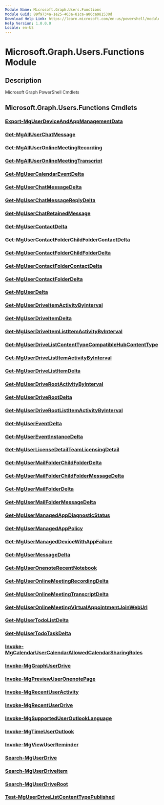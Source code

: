 ```yaml
---
Module Name: Microsoft.Graph.Users.Functions
Module Guid: 89f9734a-1e25-463a-81ca-a06ca981530d
Download Help Link: https://learn.microsoft.com/en-us/powershell/module/microsoft.graph.users.functions/?view=graph-powershell-1.0
Help Version: 1.0.0.0
Locale: en-US
---
```


# Microsoft.Graph.Users.Functions Module
## Description
Microsoft Graph PowerShell Cmdlets

## Microsoft.Graph.Users.Functions Cmdlets
### [Export-MgUserDeviceAndAppManagementData](Export-MgUserDeviceAndAppManagementData.md)

### [Get-MgAllUserChatMessage](Get-MgAllUserChatMessage.md)

### [Get-MgAllUserOnlineMeetingRecording](Get-MgAllUserOnlineMeetingRecording.md)

### [Get-MgAllUserOnlineMeetingTranscript](Get-MgAllUserOnlineMeetingTranscript.md)

### [Get-MgUserCalendarEventDelta](Get-MgUserCalendarEventDelta.md)

### [Get-MgUserChatMessageDelta](Get-MgUserChatMessageDelta.md)

### [Get-MgUserChatMessageReplyDelta](Get-MgUserChatMessageReplyDelta.md)

### [Get-MgUserChatRetainedMessage](Get-MgUserChatRetainedMessage.md)

### [Get-MgUserContactDelta](Get-MgUserContactDelta.md)

### [Get-MgUserContactFolderChildFolderContactDelta](Get-MgUserContactFolderChildFolderContactDelta.md)

### [Get-MgUserContactFolderChildFolderDelta](Get-MgUserContactFolderChildFolderDelta.md)

### [Get-MgUserContactFolderContactDelta](Get-MgUserContactFolderContactDelta.md)

### [Get-MgUserContactFolderDelta](Get-MgUserContactFolderDelta.md)

### [Get-MgUserDelta](Get-MgUserDelta.md)

### [Get-MgUserDriveItemActivityByInterval](Get-MgUserDriveItemActivityByInterval.md)

### [Get-MgUserDriveItemDelta](Get-MgUserDriveItemDelta.md)

### [Get-MgUserDriveItemListItemActivityByInterval](Get-MgUserDriveItemListItemActivityByInterval.md)

### [Get-MgUserDriveListContentTypeCompatibleHubContentType](Get-MgUserDriveListContentTypeCompatibleHubContentType.md)

### [Get-MgUserDriveListItemActivityByInterval](Get-MgUserDriveListItemActivityByInterval.md)

### [Get-MgUserDriveListItemDelta](Get-MgUserDriveListItemDelta.md)

### [Get-MgUserDriveRootActivityByInterval](Get-MgUserDriveRootActivityByInterval.md)

### [Get-MgUserDriveRootDelta](Get-MgUserDriveRootDelta.md)

### [Get-MgUserDriveRootListItemActivityByInterval](Get-MgUserDriveRootListItemActivityByInterval.md)

### [Get-MgUserEventDelta](Get-MgUserEventDelta.md)

### [Get-MgUserEventInstanceDelta](Get-MgUserEventInstanceDelta.md)

### [Get-MgUserLicenseDetailTeamLicensingDetail](Get-MgUserLicenseDetailTeamLicensingDetail.md)

### [Get-MgUserMailFolderChildFolderDelta](Get-MgUserMailFolderChildFolderDelta.md)

### [Get-MgUserMailFolderChildFolderMessageDelta](Get-MgUserMailFolderChildFolderMessageDelta.md)

### [Get-MgUserMailFolderDelta](Get-MgUserMailFolderDelta.md)

### [Get-MgUserMailFolderMessageDelta](Get-MgUserMailFolderMessageDelta.md)

### [Get-MgUserManagedAppDiagnosticStatus](Get-MgUserManagedAppDiagnosticStatus.md)

### [Get-MgUserManagedAppPolicy](Get-MgUserManagedAppPolicy.md)

### [Get-MgUserManagedDeviceWithAppFailure](Get-MgUserManagedDeviceWithAppFailure.md)

### [Get-MgUserMessageDelta](Get-MgUserMessageDelta.md)

### [Get-MgUserOnenoteRecentNotebook](Get-MgUserOnenoteRecentNotebook.md)

### [Get-MgUserOnlineMeetingRecordingDelta](Get-MgUserOnlineMeetingRecordingDelta.md)

### [Get-MgUserOnlineMeetingTranscriptDelta](Get-MgUserOnlineMeetingTranscriptDelta.md)

### [Get-MgUserOnlineMeetingVirtualAppointmentJoinWebUrl](Get-MgUserOnlineMeetingVirtualAppointmentJoinWebUrl.md)

### [Get-MgUserTodoListDelta](Get-MgUserTodoListDelta.md)

### [Get-MgUserTodoTaskDelta](Get-MgUserTodoTaskDelta.md)

### [Invoke-MgCalendarUserCalendarAllowedCalendarSharingRoles](Invoke-MgCalendarUserCalendarAllowedCalendarSharingRoles.md)

### [Invoke-MgGraphUserDrive](Invoke-MgGraphUserDrive.md)

### [Invoke-MgPreviewUserOnenotePage](Invoke-MgPreviewUserOnenotePage.md)

### [Invoke-MgRecentUserActivity](Invoke-MgRecentUserActivity.md)

### [Invoke-MgRecentUserDrive](Invoke-MgRecentUserDrive.md)

### [Invoke-MgSupportedUserOutlookLanguage](Invoke-MgSupportedUserOutlookLanguage.md)

### [Invoke-MgTimeUserOutlook](Invoke-MgTimeUserOutlook.md)

### [Invoke-MgViewUserReminder](Invoke-MgViewUserReminder.md)

### [Search-MgUserDrive](Search-MgUserDrive.md)

### [Search-MgUserDriveItem](Search-MgUserDriveItem.md)

### [Search-MgUserDriveRoot](Search-MgUserDriveRoot.md)

### [Test-MgUserDriveListContentTypePublished](Test-MgUserDriveListContentTypePublished.md)





















